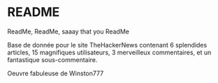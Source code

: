 # README

ReadMe, ReadMe, saaay that you ReadMe

Base de donnée pour le site TheHackerNews contenant 6 splendides articles, 15 magnifiques utilisateurs, 3 merveilleux commentaires, et un fantastique sous-commentaire.

Oeuvre fabuleuse de Winston777
